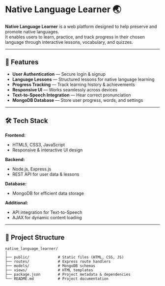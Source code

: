 # Native Language Learner 🌏

**Native Language Learner** is a web platform designed to help preserve and promote native languages.  
It enables users to learn, practice, and track progress in their chosen language through interactive lessons, vocabulary, and quizzes.

---

## 🚀 Features

- **User Authentication** — Secure login & signup
- **Language Lessons** — Structured lessons for native language learning
- **Progress Tracking** — Track learning history & achievements
- **Responsive UI** — Works seamlessly across devices
- **Text-to-Speech Integration** — Hear correct pronunciation
- **MongoDB Database** — Store user progress, words, and settings

---

## 🛠️ Tech Stack

**Frontend:**
- HTML5, CSS3, JavaScript  
- Responsive & interactive UI design

**Backend:**
- Node.js, Express.js  
- REST API for user data & lessons

**Database:**
- MongoDB for efficient data storage

**Additional:**
- API integration for Text-to-Speech
- AJAX for dynamic content loading

---

## 📂 Project Structure

```plaintext
native_language_learner/
│
├── public/             # Static files (HTML, CSS, JS)
├── routes/             # Express route handlers
├── models/             # MongoDB schemas
├── views/              # HTML templates
├── package.json        # Project metadata & dependencies
└── README.md           # Project documentation

